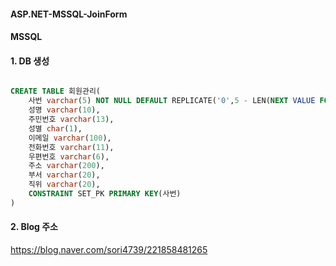 #### ASP.NET-MSSQL-JoinForm
#### MSSQL

#### 1. DB 생성
```sql

CREATE TABLE 회원관리(
	사번 varchar(5) NOT NULL DEFAULT REPLICATE('0',5 - LEN(NEXT VALUE FOR SEQ_HSH))+CONVERT(varchar(5),NEXT VALUE FOR SEQ_HSH),
	성명 varchar(10),
	주민번호 varchar(13),
	성별 char(1),
	이메일 varchar(100),
	전화번호 varchar(11),
	우편번호 varchar(6),
	주소 varchar(200),
	부서 varchar(20),
	직위 varchar(20),
	CONSTRAINT SET_PK PRIMARY KEY(사번)
)

```

#### 2. Blog 주소
<https://blog.naver.com/sori4739/221858481265>
